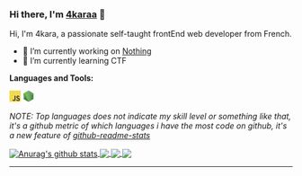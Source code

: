 ### Hi there, I'm [4karaa](https://4karaa.github.io) 👋

Hi, I'm 4kara, a passionate self-taught frontEnd web developer from French.

- 🔭 I’m currently working on [Nothing](https://github.com/)
- 📌 I’m currently learning CTF

**Languages and Tools:**  

<code><img height="20" src="https://raw.githubusercontent.com/github/explore/80688e429a7d4ef2fca1e82350fe8e3517d3494d/topics/javascript/javascript.png"></code>
<code><img height="20" src="https://raw.githubusercontent.com/github/explore/80688e429a7d4ef2fca1e82350fe8e3517d3494d/topics/nodejs/nodejs.png"></code>    

<!-- Change the `github-readme-stats.anuraghazra1.vercel.app` to `github-readme-stats.vercel.app`  -->

*NOTE: Top languages does not indicate my skill level or something like that, it's a github metric of which languages i have the most code on github, it's a new feature of [github-readme-stats](https://github.com/4karaa/github-readme-stats)*


<a href="https://github.com/4karaa/github-readme-stats">
  <img align="center" src="https://github-readme-stats.4karaa.vercel.app/api?username=4karaa&show_icons=true&include_all_commits=true&theme=material-palenight" alt="Anurag's github stats" />
</a>
<a href="https://github.com/4karaa/github-readme-stats">
  <!-- Change the `github-readme-stats.anuraghazra1.vercel.app` to `github-readme-stats.vercel.app`  -->
  <img align="center" src="https://github-readme-stats.4karaa.vercel.app/api/top-langs/?username=4karaa&layout=compact&theme=material-palenight" />
</a>

<a href="https://github.com/anuraghazra/github-readme-stats">
  <!-- Change the `github-readme-stats.anuraghazra1.vercel.app` to `github-readme-stats.vercel.app`  -->
  <img align="center" src="https://github-readme-stats.4karaa.vercel.app/api/pin/?username=4karaa&repo=github-readme-stats&theme=material-palenight" />
</a>    
<a href="https://github.com/4karaa/anuraghazra.github.io">
  <!-- Change the `github-readme-stats.anuraghazra1.vercel.app` to `github-readme-stats.vercel.app`  -->
  <img align="center" src="https://github-readme-stats.4karaa.vercel.app/api/pin/?username=anuraghazra&repo=4karaa.github.io&theme=material-palenight" />
</a>

----
